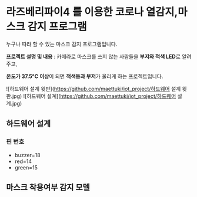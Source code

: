 # 라즈베리파이4 를 이용한 코로나 열감지,마스크 감지 프로그램
누구나 따라 할 수 있는 마스크 감지 프로그램입니다.

**프로젝트 설명 및 내용** :  카메라로 마스크를 쓰지 않는 사람들을 **부저와 적색 LED**로 알려주고, 

 **온도가 37.5°C 이상**이 되면 **적색등과 부저**가 울리게 하는 프로젝트입니다.  
 
 ![하드웨어 설계 윗판](https://github.com/maettuki/iot_project/하드웨어 설계 윗판.jpg)
 ![하드웨어 설계](https://github.com/maettuki/iot_project/하드웨어 설계.jpg)
 
## 하드웨어 설계 
 
### 핀 번호
- buzzer=18
- red=14
- green=15

## 마스크 착용여부 감지 모델

